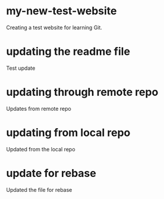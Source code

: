 # my-new-test-website
Creating a test website for learning Git.

# updating the readme file
Test update

# updating through remote repo
Updates from remote repo
# updating from local repo
Updated from the local repo

# update for rebase
Updated the file for rebase
